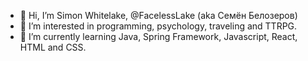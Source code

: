- 👋 Hi, I’m Simon Whitelake, @FacelessLake (aka Семён Белозеров)
- 👀 I’m interested in programming, psychology, traveling and TTRPG.
- 🌱 I’m currently learning Java, Spring Framework, Javascript, React, HTML and CSS.

<!---
FacelessLake/FacelessLake is a ✨ special ✨ repository because its `README.md` (this file) appears on your GitHub profile.
You can click the Preview link to take a look at your changes.
--->
